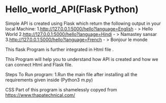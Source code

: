 # Hello_world_API(Flask Python)
Simple API is created using Flask which return the following output in your local Machine:
1.http://127.0.0.1:5000/hello?language=English - > Hello World
2.http://127.0.0.1:5000/hello?language=Hindi - > Namastey sansar
3.http://127.0.0.1:5000/hello?language=French - > Bonjour le monde

This flask Program is further integrated in Html file .

This Program will help you to understand how API is created and how we can connect Html and Flask file.

Steps To Run program:
1.Run the main file after installing all the requirements given inside (Python3 m.py)



CSS Part of this program is shamelessly copyed from https://www.thapatechnical.com/


